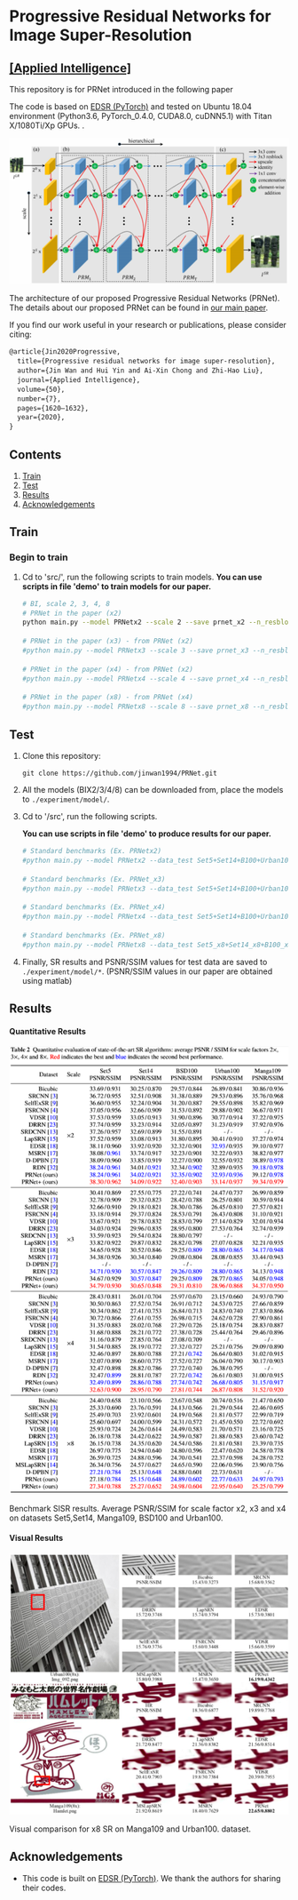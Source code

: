 # Progressive Residual Networks for Image Super-Resolution 
[[Applied Intelligence]](http://link.springer.com/article/10.1007/s10489-019-01548-8)
-------------
This repository is for PRNet introduced in the following paper


The code is based on [EDSR (PyTorch)](https://github.com/thstkdgus35/EDSR-PyTorch) and tested on Ubuntu 18.04 environment (Python3.6, PyTorch_0.4.0, CUDA8.0, cuDNN5.1) with Titan X/1080Ti/Xp GPUs. .

![PRNet](/figs/Framework.png)

The architecture of our proposed Progressive Residual Networks (PRNet). The details about our proposed PRNet can be found in [our main paper](http://link.springer.com/article/10.1007/s10489-019-01548-8).

If you find our work useful in your research or publications, please consider citing:

```latex
@article{Jin2020Progressive,
  title={Progressive residual networks for image super-resolution},
  author={Jin Wan and Hui Yin and Ai-Xin Chong and Zhi-Hao Liu},
  journal={Applied Intelligence},
  volume={50},
  number={7},
  pages={1620–1632},
  year={2020},
}
```

## Contents
1. [Train](#train)
2. [Test](#test)
3. [Results](#results)
4. [Acknowledgements](#acknowledgements)

## Train
### Begin to train

1. Cd to 'src/', run the following scripts to train models.
**You can use scripts in file 'demo' to train models for our paper.**

    ```bash
    # BI, scale 2, 3, 4, 8
    # PRNet in the paper (x2)
    python main.py --model PRNetx2 --scale 2 --save prnet_x2 --n_resblocks 32 --n_feats 256 --res_scale 0.1 --reset

    # PRNet in the paper (x3) - from PRNet (x2)
    #python main.py --model PRNetx3 --scale 3 --save prnet_x3 --n_resblocks 32 --n_feats 252 --res_scale 0.1 --reset 

    # PRNet in the paper (x4) - from PRNet (x2)
    #python main.py --model PRNetx4 --scale 4 --save prnet_x4 --n_resblocks 32 --n_feats 256 --res_scale 0.1 --reset --pre_train ../experiment/prnet_x2/model/model_best.pt

    # PRNet in the paper (x8) - from PRNet (x4)
    #python main.py --model PRNetx8 --scale 8 --save prnet_x8 --n_resblocks 32 --n_feats 256 --res_scale 0.1 --reset --pre_train ../experiment/prnet_x2/model/model_best.pt

    ```


## Test

1. Clone this repository:

   ```shell
   git clone https://github.com/jinwan1994/PRNet.git
   ```

2. All the models (BIX2/3/4/8) can be downloaded from, place the models to `./experiment/model/`. 

3. Cd to '/src', run the following scripts.

    **You can use scripts in file 'demo' to produce results for our paper.**

    ```bash
    # Standard benchmarks (Ex. PRNetx2)
    #python main.py --model PRNetx2 --data_test Set5+Set14+B100+Urban100+Manga109 --scale 2  --n_feats 256 --n_resblocks 32 --res_scale 0.1  --pre_train ../experiment/prnet_x2/model/model_best.pt --test_only # --self_ensemble --save_results --save_gt

    # Standard benchmarks (Ex. PRNet_x3)
    #python main.py --model PRNetx3 --data_test Set5+Set14+B100+Urban100+Manga109 --scale 3  --n_feats 252 --n_resblocks 32 --res_scale 0.1  --pre_train ../experiment/prnet_x3/model/model_best.pt --test_only # --self_ensemble --save_results --save_gt

    # Standard benchmarks (Ex. PRNet_x4)
    #python main.py --model PRNetx4 --data_test Set5+Set14+B100+Urban100+Manga109 --scale 4  --n_feats 256 --n_resblocks 32 --res_scale 0.1  --pre_train ../experiment/prnet_x4/model/model_best.pt --test_only # --self_ensemble --save_results --save_gt

    # Standard benchmarks (Ex. PRNet_x8)
    #python main.py --model PRNetx8 --data_test Set5_x8+Set14_x8+B100_x8+Urban100_x8+Manga109_x8 --scale 8 --res_scale 0.1 --n_feats 256 --n_resblocks 32 --pre_train ../experiment/prnet_x8/model/model_latest_282.pt --test_only # --save_results --save_gt --self_ensemble
    ```
4. Finally, SR results and PSNR/SSIM values for test data are saved to `./experiment/model/*`. (PSNR/SSIM values in our paper are obtained using matlab)

## Results

#### Quantitative Results

![benchmark](figs/Result_2.png)

Benchmark SISR results. Average PSNR/SSIM for scale factor x2, x3 and x4 on datasets Set5,Set14, Manga109, BSD100 and Urban100.

#### Visual Results

![visual](figs/Result_3.png)

Visual comparison for x8 SR on  Manga109 and Urban100. dataset.

## Acknowledgements

- This code is built on [EDSR (PyTorch)](https://github.com/thstkdgus35/EDSR-PyTorch). We thank the authors for sharing their codes.

